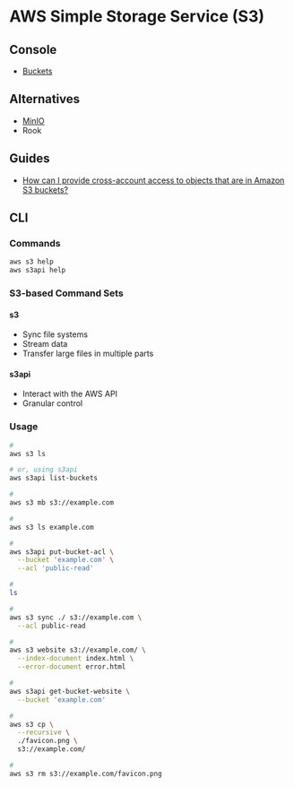 # AWS Simple Storage Service (S3)

## Console

- [Buckets](https://s3.console.aws.amazon.com/s3/buckets)

## Alternatives

- [MinIO](/minio.md)
- Rook

## Guides

- [How can I provide cross-account access to objects that are in Amazon S3 buckets?](https://aws.amazon.com/premiumsupport/knowledge-center/cross-account-access-s3/)

## CLI

### Commands

```sh
aws s3 help
aws s3api help
```

### S3-based Command Sets

#### s3

- Sync file systems
- Stream data
- Transfer large files in multiple parts

#### s3api

- Interact with the AWS API
- Granular control

### Usage

```sh
#
aws s3 ls

# or, using s3api
aws s3api list-buckets

#
aws s3 mb s3://example.com

#
aws s3 ls example.com

#
aws s3api put-bucket-acl \
  --bucket 'example.com' \
  --acl 'public-read'

#
ls

#
aws s3 sync ./ s3://example.com \
  --acl public-read

#
aws s3 website s3://example.com/ \
  --index-document index.html \
  --error-document error.html

#
aws s3api get-bucket-website \
  --bucket 'example.com'

#
aws s3 cp \
  --recursive \
  ./favicon.png \
  s3://example.com/

#
aws s3 rm s3://example.com/favicon.png
```

<!--
aws s3 sync s3://ORIGIN-BUCKET-NAME s3://DESTINATION-BUCKET-NAME/OPTIONAL-FOLDER \
  --source-region ORIGIN-REGION \
  --region DESTINATION-REGION
-->
